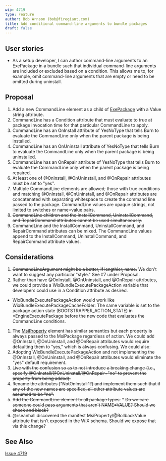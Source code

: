```yaml
---
wip: 4719
type: Feature
author: Bob Arnson (bob@firegiant.com)
title: Add conditional command-line arguments to bundle packages
draft: false
---
```


## User stories

* As a setup developer, I can author command-line arguments to an ExePackage in a bundle such that individual command-line arguments are included or excluded based on a condition. This allows me to, for example, omit command-line arguments that are empty or need to be omitted during uninstall.

## Proposal

1. Add a new CommandLine element as a child of [ExePackage](http://wixtoolset.org/documentation/manual/v3/xsd/wix/exepackage.html) with a Value string attribute.
1. CommandLine has a Condition attribute that must evaluate to true at package invocation time for that particular CommandLine to apply.
1. CommandLine has an OnInstall attribute of YesNoType that tells Burn to evaluate the CommandLine only when the parent package is being installed.
1. CommandLine has an OnUninstall attribute of YesNoType that tells Burn to evaluate the CommandLine only when the parent package is being uninstalled.
1. CommandLine has an OnRepair attribute of YesNoType that tells Burn to evaluate the CommandLine only when the parent package is being repaired.
1. At least one of @OnInstall, @OnUninstall, and @OnRepair attributes must be set to "yes".
1. Multiple CommandLine elements are allowed; those with true conditions and matching @OnInstall, @OnUninstall, and @OnRepair attributes are concatenated with separating whitespace to create the command line passed to the package. CommandLine values are opaque strings, not limited to switches or name=value pairs.
1. ~~CommandLine children and the InstallCommand, UninstallCommand, and RepairCommand attributes cannot be used simultaneously.~~
1. CommandLine and the InstallCommand, UninstallCommand, and RepairCommand attributes can be mixed. The CommandLine values append to the InstallCommand, UninstallCommand, and RepairCommand attribute values.

## Considerations

1. ~~CommandLineArgument might be a better, if lengthier, name.~~ We don't want to suggest any particular "style." See #7 under Proposal.
1. Rather than have @OnInstall, @OnUninstall, and @OnRepair attributes, we could provide a WixBundleExecutePackageAction variable that developers could use in a Condition attribute as desired.
  * WixBundleExecutePackageAction would work like WixBundleExecutePackageCacheFolder: The same variable is set to the package action state (BOOTSTRAPPER_ACTION_STATE) in *EngineExecutePackage before the new code that evaluates the CommandLine conditions.
1. The [MsiProperty](http://wixtoolset.org/documentation/manual/v3/xsd/wix/msiproperty.html) element has similar semantics but each property is always passed to the MsiPackage regardless of action. We could add @OnInstall, @OnUninstall, and @OnRepair attributes would require defaulting them to "yes," which is always confusing. We could also:
  1. Adopting WixBundleExecutePackageAction and not implementing the @OnInstall, @OnUninstall, and @OnRepair attributes would eliminate the "yes" default requirement.
  1. ~~Live with the confusion so as to not introduce a breaking change (i.e., specify @OnInstall/@OnUninstall/@OnRepair="no" to prevent the property from being added).~~
  1. ~~Rename the attributes ("NotOnInstall"?) and implement them such that if any of the new names are specified, all other attribute values are assumed to be "no".~~
  1. ~~Add the CommandLine element to all package types.~~
    * ~~Do we care someone could pass arguments that aren't NAME=VALUE? Should we check and block?~~
  1. @rseanhall discovered the manifest MsiProperty/@RollbackValue attribute that isn't exposed in the WiX schema. Should we expose that via this change?
  
## See Also

[Issue 4719](http://wixtoolset.org/issues/4719/)